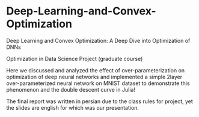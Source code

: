 # Deep-Learning-and-Convex-Optimization
Deep Learning and Convex Optimization: A Deep Dive into Optimization of DNNs

Optimization in Data Science Project (graduate course)

Here we discussed and analyzed the effect of over-parameterization on optimization of deep neural networks and implemented a simple
2layer over-parameterized neural network on MNIST dataset to demonstrate this phenomenon and the double descent curve in Julia!

The final report was written in persian due to the class rules for project, yet the slides are english for which was our presentation.
